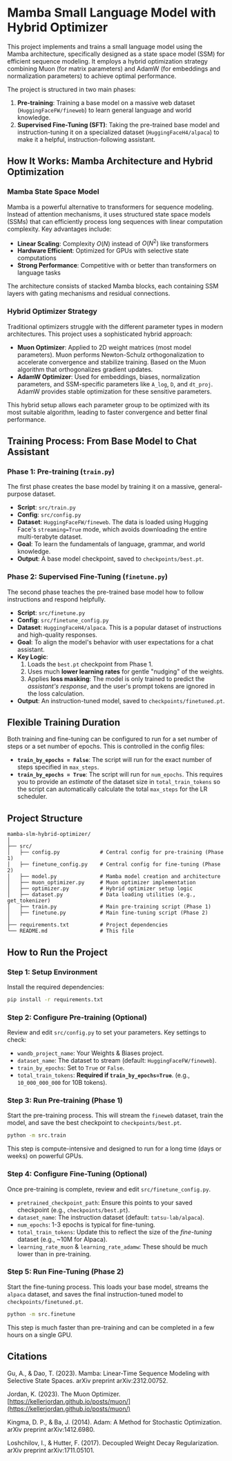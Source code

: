 # Mamba Small Language Model with Hybrid Optimizer

This project implements and trains a small language model using the Mamba architecture, specifically designed as a state space model (SSM) for efficient sequence modeling. It employs a hybrid optimization strategy combining Muon (for matrix parameters) and AdamW (for embeddings and normalization parameters) to achieve optimal performance.

The project is structured in two main phases:

1.  **Pre-training**: Training a base model on a massive web dataset (`HuggingFaceFW/fineweb`) to learn general language and world knowledge.
2.  **Supervised Fine-Tuning (SFT)**: Taking the pre-trained base model and instruction-tuning it on a specialized dataset (`HuggingFaceH4/alpaca`) to make it a helpful, instruction-following assistant.

## How It Works: Mamba Architecture and Hybrid Optimization

### Mamba State Space Model

Mamba is a powerful alternative to transformers for sequence modeling. Instead of attention mechanisms, it uses structured state space models (SSMs) that can efficiently process long sequences with linear computation complexity. Key advantages include:

  - **Linear Scaling**: Complexity $O(N)$ instead of $O(N^2)$ like transformers
  - **Hardware Efficient**: Optimized for GPUs with selective state computations
  - **Strong Performance**: Competitive with or better than transformers on language tasks

The architecture consists of stacked Mamba blocks, each containing SSM layers with gating mechanisms and residual connections.

### Hybrid Optimizer Strategy

Traditional optimizers struggle with the different parameter types in modern architectures. This project uses a sophisticated hybrid approach:

  - **Muon Optimizer**: Applied to 2D weight matrices (most model parameters). Muon performs Newton-Schulz orthogonalization to accelerate convergence and stabilize training. Based on the Muon algorithm that orthogonalizes gradient updates.
  - **AdamW Optimizer**: Used for embeddings, biases, normalization parameters, and SSM-specific parameters like `A_log`, `D`, and `dt_proj`. AdamW provides stable optimization for these sensitive parameters.

This hybrid setup allows each parameter group to be optimized with its most suitable algorithm, leading to faster convergence and better final performance.

## Training Process: From Base Model to Chat Assistant

### Phase 1: Pre-training (`train.py`)

The first phase creates the base model by training it on a massive, general-purpose dataset.

  - **Script**: `src/train.py`
  - **Config**: `src/config.py`
  - **Dataset**: `HuggingFaceFW/fineweb`. The data is loaded using Hugging Face's `streaming=True` mode, which avoids downloading the entire multi-terabyte dataset.
  - **Goal**: To learn the fundamentals of language, grammar, and world knowledge.
  - **Output**: A base model checkpoint, saved to `checkpoints/best.pt`.

### Phase 2: Supervised Fine-Tuning (`finetune.py`)

The second phase teaches the pre-trained base model how to follow instructions and respond helpfully.

  - **Script**: `src/finetune.py`
  - **Config**: `src/finetune_config.py`
  - **Dataset**: `HuggingFaceH4/alpaca`. This is a popular dataset of instructions and high-quality responses.
  - **Goal**: To align the model's behavior with user expectations for a chat assistant.
  - **Key Logic**:
    1.  Loads the `best.pt` checkpoint from Phase 1.
    2.  Uses much **lower learning rates** for gentle "nudging" of the weights.
    3.  Applies **loss masking**: The model is only trained to predict the *assistant's response*, and the user's prompt tokens are ignored in the loss calculation.
  - **Output**: An instruction-tuned model, saved to `checkpoints/finetuned.pt`.

## Flexible Training Duration

Both training and fine-tuning can be configured to run for a set number of steps or a set number of epochs. This is controlled in the config files:

  - **`train_by_epochs = False`**: The script will run for the exact number of steps specified in `max_steps`.
  - **`train_by_epochs = True`**: The script will run for `num_epochs`. This requires you to provide an *estimate* of the dataset size in `total_train_tokens` so the script can automatically calculate the total `max_steps` for the LR scheduler.

## Project Structure

```
mamba-slm-hybrid-optimizer/
│
├── src/
│   ├── config.py             # Central config for pre-training (Phase 1)
│   ├── finetune_config.py    # Central config for fine-tuning (Phase 2)
│   ├── model.py              # Mamba model creation and architecture
│   ├── muon_optimizer.py     # Muon optimizer implementation
│   ├── optimizer.py          # Hybrid optimizer setup logic
│   ├── dataset.py            # Data loading utilities (e.g., get_tokenizer)
│   ├── train.py              # Main pre-training script (Phase 1)
│   ├── finetune.py           # Main fine-tuning script (Phase 2)
│
├── requirements.txt          # Project dependencies
└── README.md                 # This file
```

## How to Run the Project

### Step 1: Setup Environment

Install the required dependencies:

```bash
pip install -r requirements.txt
```

### Step 2: Configure Pre-training (Optional)

Review and edit `src/config.py` to set your parameters. Key settings to check:

  - `wandb_project_name`: Your Weights & Biases project.
  - `dataset_name`: The dataset to stream (default: `HuggingFaceFW/fineweb`).
  - `train_by_epochs`: Set to `True` or `False`.
  - `total_train_tokens`: **Required if `train_by_epochs=True`**. (e.g., `10_000_000_000` for 10B tokens).

### Step 3: Run Pre-training (Phase 1)

Start the pre-training process. This will stream the `fineweb` dataset, train the model, and save the best checkpoint to `checkpoints/best.pt`.

```bash
python -m src.train
```

This step is compute-intensive and designed to run for a long time (days or weeks) on powerful GPUs.

### Step 4: Configure Fine-Tuning (Optional)

Once pre-training is complete, review and edit `src/finetune_config.py`.

  - `pretrained_checkpoint_path`: Ensure this points to your saved checkpoint (e.g., `checkpoints/best.pt`).
  - `dataset_name`: The instruction dataset (default: `tatsu-lab/alpaca`).
  - `num_epochs`: 1-3 epochs is typical for fine-tuning.
  - `total_train_tokens`: Update this to reflect the size of the *fine-tuning* dataset (e.g., \~10M for Alpaca).
  - `learning_rate_muon` & `learning_rate_adamw`: These should be much lower than in pre-training.

### Step 5: Run Fine-Tuning (Phase 2)

Start the fine-tuning process. This loads your base model, streams the `alpaca` dataset, and saves the final instruction-tuned model to `checkpoints/finetuned.pt`.

```bash
python -m src.finetune
```

This step is much faster than pre-training and can be completed in a few hours on a single GPU.

## Citations

Gu, A., & Dao, T. (2023). Mamba: Linear-Time Sequence Modeling with Selective State Spaces. arXiv preprint arXiv:2312.00752.

Jordan, K. (2023). The Muon Optimizer. [https://kellerjordan.github.io/posts/muon/](https://kellerjordan.github.io/posts/muon/)

Kingma, D. P., & Ba, J. (2014). Adam: A Method for Stochastic Optimization. arXiv preprint arXiv:1412.6980.

Loshchilov, I., & Hutter, F. (2017). Decoupled Weight Decay Regularization. arXiv preprint arXiv:1711.05101.